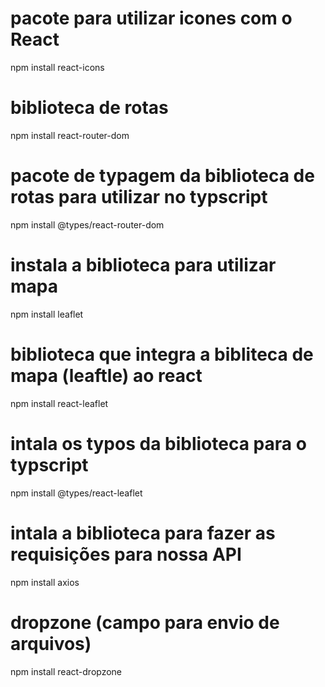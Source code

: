 # pacote para utilizar icones com o React

npm install react-icons


# biblioteca de rotas 

npm install react-router-dom


# pacote de typagem da biblioteca de rotas para utilizar no typscript

npm install @types/react-router-dom


# instala a biblioteca para utilizar mapa

npm install leaflet


# biblioteca que integra a bibliteca de mapa (leaftle) ao react

npm install react-leaflet


# intala os typos da biblioteca para o typscript

npm install @types/react-leaflet


# intala a biblioteca para fazer as requisições para nossa API

npm install axios


# dropzone (campo para envio de arquivos)

npm install react-dropzone
